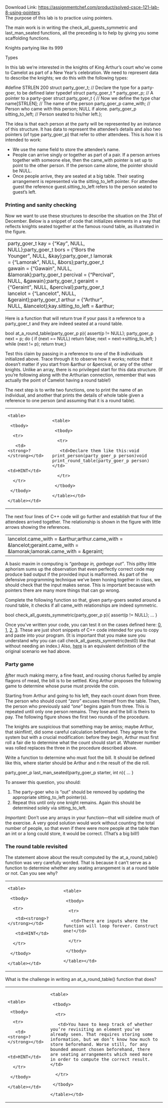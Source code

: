 Download Link: https://assignmentchef.com/product/solved-csce-121-lab-8-using-pointers
<br>
The purpose of this lab is to practice using pointers.

The main work is in writing the check_all_guests_symmetric and last_man_seated functions, all the preceding is to help by giving you some scaffolding functions.

Knights partying like its 999

Types

In this lab we’re interested in the knights of King Arthur’s court who’ve come to Camelot as part of a New Year’s celebration. We need to represent data to describe the knights; we do this with the following types:

#define STRLEN 200 struct party_goer_t; // Declare the type for a party-goer, to be defined later typedef struct party_goer_t * party_goer_p; // A pointer to a party-goer struct party_goer_t { // Now we define the type    char name[STRLEN]; // The name of the person    party_goer_p came_with; // Person who came with this person; NULL if alone.    party_goer_p sitting_to_left; // Person seated to his/her left.};

The idea is that each person at the party will be represented by an instance of this structure. It has data to represent the attendee’s details and also two pointers (of type party_goer_p) that refer to other attendees. This is how it is intended to work:

<ul>

 <li>We use the name field to store the attendee’s name.</li>

 <li>People can arrive singly or together as part of a pair. If a person arrives together with someone else, then the came_with pointer is set up to point to the other person. If the person came alone, the pointer should be NULL.</li>

 <li>Once people arrive, they are seated at a big table. Their seating arrangement is represented via the sitting_to_left pointer. For attendee guest the reference guest.sitting_to_left refers to the person seated to guest’s left.</li>

</ul>

<h3>Printing and sanity checking</h3>

Now we want to use these structures to describe the situation on the 31st of December. Below is a snippet of code that initializes elements in a way that reflects knights seated together at the famous round table, as illustrated in the figure.

<table>

 <tbody>

  <tr>

   <td width="72%">party_goer_t kay = {“Kay”, NULL, NULL};party_goer_t bors = {“Bors the Younger”, NULL, &amp;kay};party_goer_t lamorak = {“Lamorak”, NULL, &amp;bors};party_goer_t gawain = {“Gawain”, NULL, &amp;lamorak};party_goer_t percival = {“Percival”, NULL, &amp;gawain};party_goer_t geraint = {“Geraint”, NULL, &amp;percival};party_goer_t lancelot = {“Lancelot”, NULL, &amp;geraint};party_goer_t arthur = {“Arthur”, NULL, &amp;lancelot};kay.sitting_to_left = &amp;arthur;</td>

   <td></td>

  </tr>

 </tbody>

</table>

Here is a function that will return true if your pass it a reference to a party_goer_t and they are indeed seated at a round table.

bool at_a_round_table(party_goer_p p){       assert(p != NULL);    party_goer_p next = p;     do {           if (next == NULL)            return false;        next = next-&gt;sitting_to_left;    } while (next != p);     return true;}

Test this claim by passing in a reference to one of the 8 individuals initialized above. Trace through it to observe how it works; notice that it doesn’t matter if you start from &amp;arthur or &amp;percival, or any of the other knights. Unlike an array, there is no privileged start for this data structure. (If you’re following along with the Arthurian connection, remember that was actually the point of Camelot having a round table!)

The next step is to write two functions, one to print the name of an individual, and another that prints the details of whole table given a reference to one person (and assuming that it is a round table).

<table>

 <tbody>

  <tr>

   <td>

    <table>

     <tbody>

      <tr>

       <td><strong>?</strong></td>

       <td>HINT</td>

      </tr>

     </tbody>

    </table></td>

   <td>

    <table>

     <tbody>

      <tr>

       <td>Declare them like this:void print_person(party_goer_p person)void print_round_table(party_goer_p person)</td>

      </tr>

     </tbody>

    </table></td>

  </tr>

 </tbody>

</table>

The next four lines of C++ code will go further and establish that four of the attendees arrived together. The relationship is shown in the figure with little arrows showing the references.

<table>

 <tbody>

  <tr>

   <td width="84%">lancelot.came_with = &amp;arthur;arthur.came_with = &amp;lancelot;geraint.came_with = &amp;lamorak;lamorak.came_with = &amp;geraint;</td>

   <td></td>

  </tr>

 </tbody>

</table>

A basic maxim in computing is <em>“garbage in, garbage out”</em>. This pithy little aphorism sums up the observation that even perfectly correct code may produce bad output if the provided input is malformed. As part of the defensive programming technique we’ve been honing together in class, we should check that the input makes sense. This is important because with pointers there are many more things that can go wrong.

Complete the following function so that, given party-goers seated around a round table, it checks if all came_with relationships are indeed symmetric.

bool check_all_guests_symmetric(party_goer_p p){       assert(p != NULL);    … }

Once you’ve written your code, you can test it on the cases defined here: <a href="http://robotics.cs.tamu.edu/dshell/cs121/l8/t0.cpp">0</a>, <a href="http://robotics.cs.tamu.edu/dshell/cs121/l8/t1.cpp">1</a>, <a href="http://robotics.cs.tamu.edu/dshell/cs121/l8/t2.cpp">2</a>, <a href="http://robotics.cs.tamu.edu/dshell/cs121/l8/t3.cpp">3</a>. These are just short snippets of C++ code intended for you to copy and paste into your program. (It is important that you make sure you understand why you can call check_all_guests_symmetric(test0) like that without needing an index.) Also, <a href="http://robotics.cs.tamu.edu/dshell/cs121/l8/a.cpp">here</a> is an equivalent definition of the original scenario we had above.

<h3>Party game</h3>

<a href="https://www.youtube.com/watch?v=BT_NSsM2brM">A</a>fter much making merry, a fine feast, and rousing chorus fuelled by ample flagons of mead, the bill is to be settled. King Arthur proposes the following game to determine whose purse must provide the coin.

Starting from Arthur and going to his left, they each count down from three. The person who should count <em>“zero”</em> excuses himself from the table. Then, the person who previously said <em>“one”</em> begins again from three. This is repeated until only one person remains. They lose and the bill is theirs to pay. The following figure shows the first two rounds of the procedure.

The knights are suspicious that something may be amiss; maybe Arthur, that skinflint!, did some careful calculation beforehand. They agree to the system but with a crucial modification: before they begin, Arthur must first roll a fair die to determine what the count should start at. Whatever number was rolled replaces the three in the procedure described above.

Write a function to determine who must foot the bill. It should be defined like this, where starter should be Arthur and n the result of the die roll.

party_goer_p last_man_seated(party_goer_p starter, int n){       … }

To answer this question, you should:

<ol>

 <li>The party-goer who is “out” should be removed by updating the appropriate sitting_to_left pointer(s).</li>

 <li>Repeat this until only one knight remains. Again this should be determined solely via sitting_to_left.</li>

</ol>

<em>Important:</em> Don’t use any arrays in your function—that will sideline much of the exercise. A very good solution would work without counting the total number of people, so that even if there were more people at the table than an int or a long could store, it would be correct. (That’s a big bill!)

<h3>The round table revisited</h3>

The statement above about the result computed by the at_a_round_table() function was very carefully worded. That is because it can’t serve as a function to determine whether any seating arrangement is at a round table or not. Can you see why?

<table>

 <tbody>

  <tr>

   <td>

    <table>

     <tbody>

      <tr>

       <td><strong>?</strong></td>

       <td>HINT</td>

      </tr>

     </tbody>

    </table></td>

   <td>

    <table>

     <tbody>

      <tr>

       <td>There are inputs where the function will loop forever. Construct one!</td>

      </tr>

     </tbody>

    </table></td>

  </tr>

 </tbody>

</table>

What is the challenge in writing an at_a_round_table() function that does?

<table>

 <tbody>

  <tr>

   <td>

    <table>

     <tbody>

      <tr>

       <td><strong>?</strong></td>

       <td>HINT</td>

      </tr>

     </tbody>

    </table></td>

   <td>

    <table>

     <tbody>

      <tr>

       <td>You have to keep track of whether you’re revisiting an element you’ve already seen. That requires storing some information, but we don’t know how much to store beforehand. Worse still, for any bounded amount chosen beforehand, there are seating arrangements which need more in order to compute the correct result.</td>

      </tr>

     </tbody>

    </table></td>

  </tr>

 </tbody>

</table>